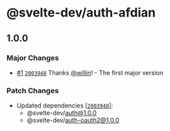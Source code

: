 # @svelte-dev/auth-afdian

## 1.0.0

### Major Changes

- [#1](https://github.com/willin/svelte-turbo/pull/1) [`2003948`](https://github.com/willin/svelte-turbo/commit/2003948cde7de474f0da4c2f5132ed26afe05210) Thanks [@willin](https://github.com/willin)! - The first major version

### Patch Changes

- Updated dependencies [[`2003948`](https://github.com/willin/svelte-turbo/commit/2003948cde7de474f0da4c2f5132ed26afe05210)]:
  - @svelte-dev/auth@1.0.0
  - @svelte-dev/auth-oauth2@1.0.0
